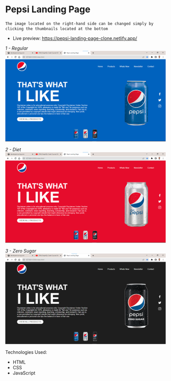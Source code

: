 # Pepsi Landing Page
```
The image located on the right-hand side can be changed simply by clicking the thumbnails located at the bottom
```
* Live preview: https://pepsi-landing-page-clone.netlify.app/

*1 - Regular*
![](./images/Screenshot%202023-04-30%20005022.png)

*2 - Diet*
![](./images/Screenshot%202023-04-30%20005042.png)

*3 - Zero Sugar*
![](./images/Screenshot%202023-04-30%20004925.png)

Technologies Used:
 - HTML
 - CSS
 - JavaScript
